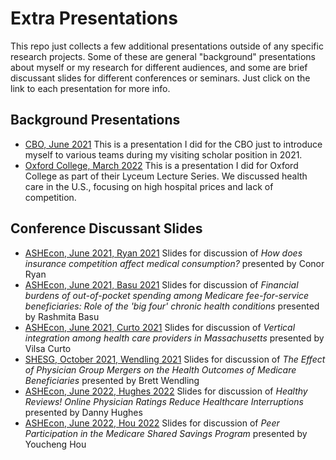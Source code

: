 # Extra Presentations

This repo just collects a few additional presentations outside of any specific research projects. Some of these are general "background" presentations about myself or my research for different audiences, and some are brief discussant slides for different conferences or seminars. Just click on the link to each presentation for more info.

## Background Presentations

-   [CBO, June 2021](cbo-20210615.html) This is a presentation I did for the CBO just to introduce myself to various teams during my visiting scholar position in 2021.
-   [Oxford College, March 2022](oxford-hospital-pricing.html) This is a presentation I did for Oxford College as part of their Lyceum Lecture Series. We discussed health care in the U.S., focusing on high hospital prices and lack of competition.

## Conference Discussant Slides

-   [ASHEcon, June 2021, Ryan 2021](ashecon-2021-ryan.html) Slides for discussion of *How does insurance competition affect medical consumption?* presented by Conor Ryan
-   [ASHEcon, June 2021, Basu 2021](ashecon-2021-basu.html) Slides for discussion of *Financial burdens of out-of-pocket spending among Medicare fee-for-service beneficiaries: Role of the 'big four' chronic health conditions* presented by Rashmita Basu
-   [ASHEcon, June 2021, Curto 2021](ashecon-2021-curto.html) Slides for discussion of *Vertical integration among health care providers in Massachusetts* presented by Vilsa Curto
-   [SHESG, October 2021, Wendling 2021](shesg-2021-wendling.html) Slides for discussion of *The Effect of Physician Group Mergers on the Health Outcomes of Medicare Beneficiaries* presented by Brett Wendling
-   [ASHEcon, June 2022, Hughes 2022](ashecon-2022-hughes.html) Slides for discussion of *Healthy Reviews! Online Physician Ratings Reduce Healthcare Interruptions* presented by Danny Hughes
-   [ASHEcon, June 2022, Hou 2022](ashecon-2022-hou.html) Slides for discussion of *Peer Participation in the Medicare Shared Savings Program* presented by Youcheng Hou

